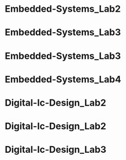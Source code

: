 # Embedded-Systems_Lab2
# Embedded-Systems_Lab3
# Embedded-Systems_Lab3
# Embedded-Systems_Lab4
# Digital-Ic-Design_Lab2
# Digital-Ic-Design_Lab2
# Digital-Ic-Design_Lab3
